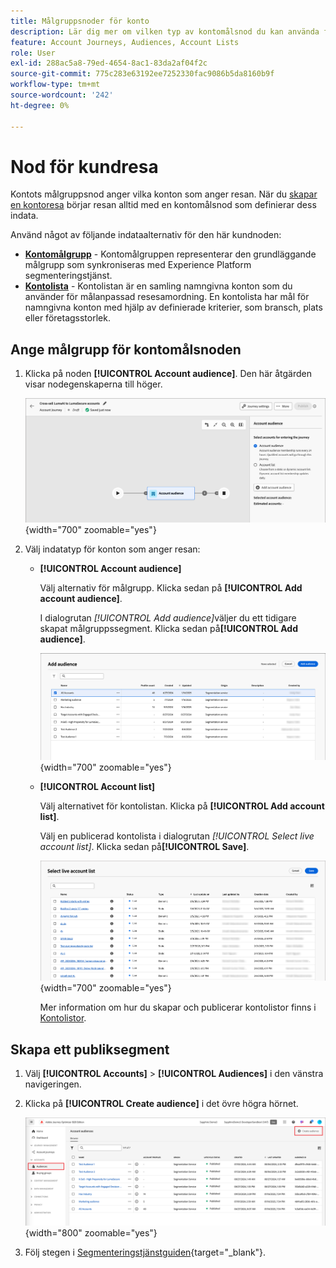 ```yaml
---
title: Målgruppsnoder för konto
description: Lär dig mer om vilken typ av kontomålsnod du kan använda för att definiera indata för kontoresor i Journey Optimizer B2B edition.
feature: Account Journeys, Audiences, Account Lists
role: User
exl-id: 288ac5a8-79ed-4654-8ac1-83da2af04f2c
source-git-commit: 775c283e63192ee7252330fac9086b5da8160b9f
workflow-type: tm+mt
source-wordcount: '242'
ht-degree: 0%

---
```



# Nod för kundresa

Kontots målgruppsnod anger vilka konton som anger resan. När du [skapar en kontoresa](./journey-overview.md#create-an-account-journey) börjar resan alltid med en kontomålsnod som definierar dess indata.

Använd något av följande indataalternativ för den här kundnoden:

* **[Kontomålgrupp](../audiences/account-audience-overview.md)** - Kontomålgruppen representerar den grundläggande målgrupp som synkroniseras med Experience Platform segmenteringstjänst.
* **[Kontolista](../accounts/account-lists.md)** - Kontolistan är en samling namngivna konton som du använder för målanpassad resesamordning. En kontolista har mål för namngivna konton med hjälp av definierade kriterier, som bransch, plats eller företagsstorlek.

## Ange målgrupp för kontomålsnoden

1. Klicka på noden **[!UICONTROL Account audience]**. Den här åtgärden visar nodegenskaperna till höger.

   ![Nod för kundresa](./assets/account-journey-account-audience-node.png){width="700" zoomable="yes"}

1. Välj indatatyp för konton som anger resan:

   * **[!UICONTROL Account audience]**

     Välj alternativ för målgrupp. Klicka sedan på **[!UICONTROL Add account audience]**.

     I dialogrutan _[!UICONTROL Add audience]_&#x200B;väljer du ett tidigare skapat målgruppssegment. Klicka sedan på&#x200B;**[!UICONTROL Add audience]**.

     ![Välj ett målgruppssegment för noden](./assets/node-audience-add-dialog.png){width="700" zoomable="yes"}

   * **[!UICONTROL Account list]**

     Välj alternativet för kontolistan. Klicka på **[!UICONTROL Add account list]**.

     Välj en publicerad kontolista i dialogrutan _[!UICONTROL Select live account list]_. Klicka sedan på&#x200B;**[!UICONTROL Save]**.

     ![Välj en Live-kontolista för noden](./assets/account-journey-account-audience-select-account-list.png){width="700" zoomable="yes"}

     Mer information om hur du skapar och publicerar kontolistor finns i [Kontolistor](../accounts/account-lists.md).

## Skapa ett publiksegment

1. Välj **[!UICONTROL Accounts]** > **[!UICONTROL Audiences]** i den vänstra navigeringen.

1. Klicka på **[!UICONTROL Create audience]** i det övre högra hörnet.

   ![Skapa ett målgruppssegment](./assets/audiences-list-create.png){width="800" zoomable="yes"}

1. Följ stegen i [Segmenteringstjänstguiden](https://experienceleague.adobe.com/sv/docs/experience-platform/segmentation/types/account-audiences){target="_blank"}.

